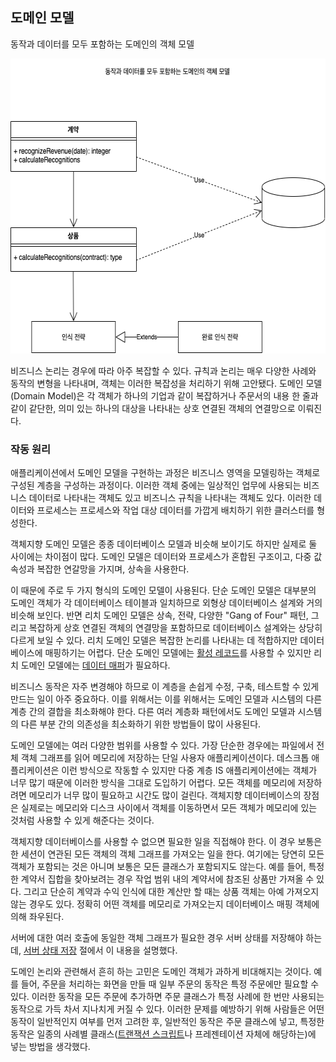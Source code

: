 ## 도메인 모델
동작과 데이터를 모두 포함하는 도메인의 객체 모델
<p align="center">
  <img src="./domain-model-001.png" alt="domain-model" title="Domain model" width="602px" height="472px"/>
</p>

비즈니스 논리는 경우에 따라 아주 복잡할 수 있다. 규칙과 논리는 매우 다양한 사례와 동작의 변형을 나타내며, 객체는 이러한 복잡성을 처리하기 위해 고안됐다. 도메인 모델(Domain Model)은 각 객체가 하나의 기업과 같이 복잡하거나 주문서의 내용 한 줄과 같이 같단한, 의미 있는 하나의 대상을 나타내는 상호 연결된 객체의 연결망으로 이뤄진다.

### 작동 원리
애플리케이션에서 도메인 모델을 구현하는 과정은 비즈니스 영역을 모델링하는 객체로 구성된 계층을 구성하는 과정이다. 이러한 객체 중에는 일상적인 업무에 사용되는 비즈니스 데이터로 나타내는 객체도 있고 비즈니스 규칙을 나타내는 객체도 있다. 이러한 데이터와 프로세스는 프로세스와 작업 대상 데이터를 가깝게 배치하기 위한 클러스터를 형성한다.

객체지향 도메인 모델은 종종 데이터베이스 모델과 비슷해 보이기도 하지만 실제로 둘 사이에는 차이점이 많다. 도메인 모델은 데이터와 프로세스가 혼합된 구조이고, 다중 값 속성과 복잡한 연갈망을 가지며, 상속을 사용한다.

이 때문에 주로 두 가지 형식의 도메인 모델이 사용된다. 단순 도메인 모델은 대부분의 도메인 객체가 각 데이터베이스 테이블과 일치하므로 외형상 데이터베이스 설계와 거의 비슷해 보인다. 반면 리치 도메인 모델은 상속, 전략, 다양한 "Gang of Four" 패턴, 그리고 복잡하게 상호 연결된 객체의 연결망을 포함하므로 데이터베이스 설계와는 상당히 다르게 보일 수 있다. 리치 도메인 모델은 복잡한 논리를 나타내는 데 적합하지만 데이터베이스에 매핑하기는 어렵다. 단순 도메인 모델에는 [활성 레코드]()를 사용할 수 있지만 리치 도메인 모델에는 [데이터 매퍼]()가 필요하다.

비즈니스 동작은 자주 변경해야 하므로 이 계층을 손쉽게 수정, 구축, 테스트할 수 있게 만드는 일이 아주 중요하다. 이를 위해서는 이를 위해서는 도메인 모델과 시스템의 다른 계층 간의 결합을 최소화해야 한다. 다른 여러 계층화 패턴에서도 도메인 모델과 시스템의 다른 부분 간의 의존성을 최소화하기 위한
방법들이 많이 사용된다.

도메인 모델에는 여러 다양한 범위를 사용할 수 있다. 가장 단순한 경우에는 파일에서 전체 객체 그래프를 읽어 메모리에 저장하는 단일 사용자 애플리케이션이다. 데스크톱 애플리케이션은 이런 방식으로 작동할 수 있지만 다중 계층 IS 애플리케이션에는 객체가 너무 많기 때문에 이러한 방식을 그대로 도입하기 어렵다. 모든 객체를 메모리에 저장하려면 메모리가 너무 많이 필요하고 시간도 많이 걸린다. 객체지향 데이터베이스의 장점은 실제로는 메모리와 디스크 사이에서 객체를 이동하면서 모든 객체가 메모리에 있는 것처럼 사용할 수 있게 해준다는 것이다.

객체지향 데이터베이스를 사용할 수 없으면 필요한 일을 직접해야 한다. 이 경우 보통은 한 세션이 연관된 모든 객체의 객체 그래프를 가져오는 일을 한다. 여기에는 당연히 모든 객체가 포함되는 것은 아니며 보통은 모든 클래스가 포함되지도 않는다. 예를 들어, 특정한 계약서 집합을 찾아보려는 경우 작업 범위 내의 계약서에 참조된 상품만 가져올 수 있다. 그리고 단순히 계약과 수익 인식에 대한 계산만 할 때는 상품 객체는 아예 가져오지 않는 경우도 있다. 정확히 어떤 객체를 메모리로 가져오는지 데이터베이스 매핑 객체에 의해 좌우된다.

서버에 대한 여러 호출에 동일한 객체 그래프가 필요한 경우 서버 상태를 저장해야 하는데, [서버 상태 저장]() 절에서 이 내용을 설명했다.

도메인 논리와 관련해서 흔히 하는 고민은 도메인 객체가 과하게 비대해지는 것이다. 예를 들어, 주문을 처리하는 화면을 만들 때 일부 주문의 동작은 특정 주문에만 필요할 수 있다. 이러한 동작을 모든 주문에 추가하면 주문 클래스가 특정 사례에 한 번만 사용되는 동작으로 가득 차서 지나치게 커질 수 있다. 이러한 문제를 예방하기 위해 사람들은 어떤 동작이 일반적인지 여부를 먼저 고려한 후, 일반적인 동작은 주문 클래스에 넣고, 특정한 동작은 일종의 사례별 클래스([트랜잭션 스크립트]()나 프레젠테이션 자체에 해당하는)에 넣는 방법을 생각했다.
